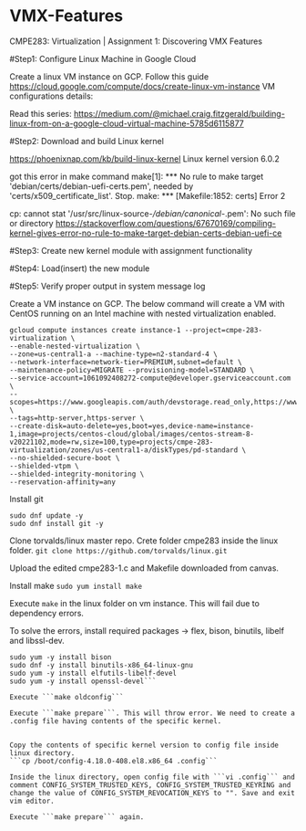 # VMX-Features
 CMPE283: Virtualization | Assignment 1: Discovering VMX Features

 #Step1: Configure Linux Machine in Google Cloud

 Create a linux VM instance on GCP. Follow this guide https://cloud.google.com/compute/docs/create-linux-vm-instance
 VM configurations details:

Read this series: https://medium.com/@michael.craig.fitzgerald/building-linux-from-on-a-google-cloud-virtual-machine-5785d6115877

 #Step2: Download and build Linux kernel

 https://phoenixnap.com/kb/build-linux-kernel
 Linux kernel version 6.0.2

got this error in make command
 make[1]: *** No rule to make target 'debian/certs/debian-uefi-certs.pem', needed by 'certs/x509_certificate_list'.  Stop.
make: *** [Makefile:1852: certs] Error 2

cp: cannot stat '/usr/src/linux-source-*/debian/canonical-*.pem': No such file or directory
https://stackoverflow.com/questions/67670169/compiling-kernel-gives-error-no-rule-to-make-target-debian-certs-debian-uefi-ce

 #Step3: Create new kernel module with assignment functionality

 #Step4: Load(insert) the new module

 #Step5: Verify proper output in system message log


Create a VM instance on GCP. The below command will create a VM with CentOS running on an Intel machine with nested virtualization enabled.
```
gcloud compute instances create instance-1 --project=cmpe-283-virtualization \
--enable-nested-virtualization \
--zone=us-central1-a --machine-type=n2-standard-4 \
--network-interface=network-tier=PREMIUM,subnet=default \
--maintenance-policy=MIGRATE --provisioning-model=STANDARD \
--service-account=1061092408272-compute@developer.gserviceaccount.com \
--scopes=https://www.googleapis.com/auth/devstorage.read_only,https://www.googleapis.com/auth/logging.write,https://www.googleapis.com/auth/monitoring.write,https://www.googleapis.com/auth/servicecontrol,https://www.googleapis.com/auth/service.management.readonly,https://www.googleapis.com/auth/trace.append \
--tags=http-server,https-server \
--create-disk=auto-delete=yes,boot=yes,device-name=instance-1,image=projects/centos-cloud/global/images/centos-stream-8-v20221102,mode=rw,size=100,type=projects/cmpe-283-virtualization/zones/us-central1-a/diskTypes/pd-standard \ 
--no-shielded-secure-boot \
--shielded-vtpm \
--shielded-integrity-monitoring \
--reservation-affinity=any
```

Install git
```
sudo dnf update -y
sudo dnf install git -y
```

Clone torvalds/linux master repo. Crete folder cmpe283 inside the linux folder.
```git clone https://github.com/torvalds/linux.git```

Upload the edited cmpe283-1.c and Makefile downloaded from canvas.

Install make
```sudo yum install make```

Execute ```make``` in the linux folder on vm instance. This will fail due to dependency errors.

To solve the errors, install required packages -> flex, bison, binutils, libelf and libssl-dev.
```sudo yum -y install flex
sudo yum -y install bison
sudo dnf -y install binutils-x86_64-linux-gnu
sudo yum -y install elfutils-libelf-devel
sudo yum -y install openssl-devel```

Execute ```make oldconfig```
 
Execute ```make prepare```. This will throw error. We need to create a .config file having contents of the specific kernel.


Copy the contents of specific kernel version to config file inside linux directory.
```cp /boot/config-4.18.0-408.el8.x86_64 .config```

Inside the linux directory, open config file with ```vi .config``` and comment CONFIG_SYSTEM_TRUSTED_KEYS, CONFIG_SYSTEM_TRUSTED_KEYRING and change the value of CONFIG_SYSTEM_REVOCATION_KEYS to "". Save and exit vim editor.

Execute ```make prepare``` again.

